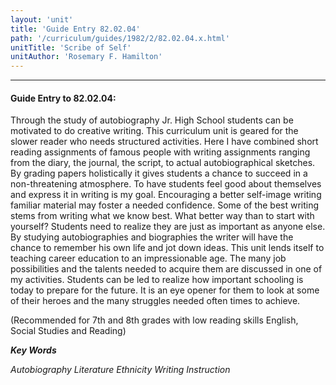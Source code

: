 ```yaml
---
layout: 'unit'
title: 'Guide Entry 82.02.04'
path: '/curriculum/guides/1982/2/82.02.04.x.html'
unitTitle: 'Scribe of Self'
unitAuthor: 'Rosemary F. Hamilton'
---
```


<body>
<hr/>
 <h4>
  Guide Entry to 82.02.04:
 </h4>
 Through the study of autobiography Jr. High School students can be motivated to do creative writing.  This curriculum unit is geared for the slower reader who needs structured activities.  Here I have combined short reading assignments of famous people with writing assignments ranging from the diary, the journal, the script, to actual autobiographical sketches.  By grading papers holistically it gives students a chance to succeed in a non-threatening atmosphere.  To have students feel good about themselves and express it in writing is my goal.  Encouraging a better self-image writing familiar material may foster a needed confidence.  Some of the best writing stems from writing what we know best.  What better way than to start with yourself?  Students need to realize they are just as important as anyone else.  By studying autobiographies and biographies the writer will have the chance to remember his own life and jot down ideas. This unit lends itself to teaching career education to an impressionable age.  The many job possibilities and the talents needed to acquire them are discussed in one of my activities.  Students can be led to realize how important schooling is today to prepare for the future.  It is an eye opener for them to look at some of their heroes and the many struggles needed often times to achieve.
 <p>
  (Recommended for 7th and 8th grades with low reading skills English, Social Studies and Reading)
 </p>
<p>
  <b>
   <i>
    Key Words
   </i>
  </b>
  <br/>
 </p>
 <p>
  <i>
   Autobiography Literature Ethnicity Writing Instruction
  </i>
 </p>

</body>
